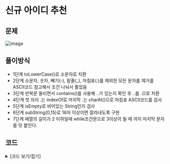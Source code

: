 # 신규 아이디 추천

## 문제

![image](https://github.com/Employment-Study/Algorithm_Study/assets/44068819/4602019e-23d4-40e0-95a9-dc3e0ff772ef)

## 풀이방식

- 1단계 toLowerCase()로 소문자로 치환
- 2단계 소문자, 숫자, 빼기(-), 밑줄(_), 마침표(.)를 제외한 모든 문자를 제거를 ASCII코드 참고해서 조건 나눠서 풀었음
- 3단계 반복문 돌리면서 contains()를 사용해 ..가 있는지 확인 후 ..를 .으로 치환
- 4단계 첫 자리 .는 indexOf로 마지막 .는 charAt()으로 마침표 ASCII코드를 검사
- 5단계 isEmpty로 비어있는 String인지 검사
- 6단계 subString(0,15)로 16자 이상이면 잘라내도록 구현
- 7단계 배열의 길이가 2 이하일때 while조건문으로 3이상이 될 때 까지 마지막 문자를 덧 붙인다.

## 코드

<details>
<summary>
[코드 보기/접기]
</summary>

```java

// 신규 아이디 추천
class Solution {
    public String solution(String new_id) {
    	String answer = "";
    	answer = new_id;
    	// 1단계
    	answer= answer.toLowerCase();
    	
    	// 2단계
    	for(int i =0;i<answer.length();i++) {
    		if(answer.charAt(i)>96 && answer.charAt(i)<123) {
    			// 소문자
    			continue;
    		}else if(answer.charAt(i)>=48 && answer.charAt(i)<58) {
    			continue;
    		}else if(answer.charAt(i)==45 || answer.charAt(i)==95 || answer.charAt(i)==46) {
    			continue;
    		}else {
    			answer = answer.replace(String.valueOf(answer.charAt(i)), "");
    			i--;
    		}
    	}

    	// 3단계
    	for(int i=0;i<answer.length();i++) {
    		if(answer.contains("..")) {
    			answer = answer.replace("..", ".");
    		}
    	}
    	
    	// 4단계
    	while(answer.indexOf('.') == 0) {
    		answer= answer.substring(1);
    	}
    	
    	while(answer.length()>0 && answer.charAt(answer.length()-1) == 46) {
    		if(answer.length()-1>0) {
    			answer= answer.substring(0,answer.length()-1);
    		}else {
    			answer="";
    		}
    	}
    	
    	//5단계
    	if(answer.isEmpty()) {
    		answer += "a";
    	}
    	
    	//6단계
    	if(answer.length()>=16) {
    		answer = answer.substring(0,15);
    	}
    	// 4번 카피(끝자리 .검사)
    	while(answer.length()>0 && answer.charAt(answer.length()-1) == 46) {
    		answer= answer.substring(0,answer.length()-1);
    	}
    	
    	//7단계
    	char ch = answer.charAt(answer.length()-1);
    	while(answer.length()<3) {
    		answer+=ch;
    	}
    	
        return answer;
    }
}

```

</details>
